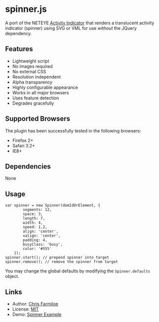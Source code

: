spinner.js 
==========

A port of the NETEYE [Activity Indicator](/neteye/jquery-plugins/tree/master/activity-indicator) that renders a translucent activity indicator (spinner)
using SVG or VML for use *without* the JQuery dependency.

Features
--------

* Lightweight script
* No images required
* No external CSS
* Resolution independent
* Alpha transparency
* Highly configurable appearance
* Works in all major browsers
* Uses feature detection
* Degrades gracefully

Supported Browsers
------------------

The plugin has been successfully tested in the following browsers:

* Firefox 2+
* Safari 3.2+
* IE8+

Dependencies
------------

None

Usage
-----

    var spinner = new Spinner(domIdOrElement, {
			segments: 12,
			space: 3,
			length: 7,
			width: 4,
			speed: 1.2,
			align: 'center',
			valign: 'center',
			padding: 4,
			busyClass: 'busy',
			color: '#555'
		});
    spinner.start(); // prepend spinner into target
    spinner.remove(); // remove the spinner from target

You may change the global defaults by modifying the `Spinner.defaults` object.

Links
-----

* Author:  [Chris Farmiloe](http://github.com/chrisfarms)
* License: [MIT](http://www.opensource.org/licenses/mit-license.php)
* Demo:    [Spinner Example](http://chrisfarms.github.com/spinner/)

